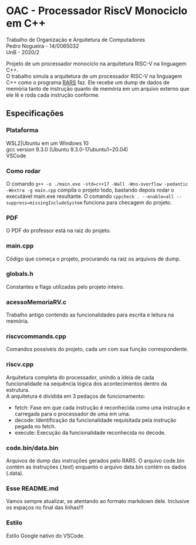 # OAC - Processador RiscV Monociclo em C++

Trabalho de Organização e Arquitetura de Computadores  
Pedro Nogueira - 14/0065032  
UnB - 2020/2  

Projeto de um processador monociclo na arquitetura RISC-V na linguagem C++.  
O trabalho simula a arquitetura de um processador RISC-V na linguagem C++ como o programa [RARS](https://github.com/TheThirdOne/rars/releases) faz. Ele recebe um dump de dados de memória tanto de instrução quanto de memória em um arquivo externo que ele lê e roda cada instrução conforme.  

## Especificações

### Plataforma

WSL2|Ubuntu em um Windows 10  
gcc version 9.3.0 (Ubuntu 9.3.0-17ubuntu1~20.04)  
VSCode  

### Como rodar

O comando ```g++ -o ./main.exe -std=c++17 -Wall -Wno-overflow -pedantic -Wextra -g main.cpp``` compila o projeto todo, bastando depois rodar o executável main.exe resultante. O comando ```cppcheck . --enable=all --suppress=missingIncludeSystem``` funciona para checagem do projeto.  

### PDF

O PDF do professor está na raiz do projeto.  

### main.cpp

Código que começa o projeto, procurando na raiz os arquivos de dump.  

### globals.h

Constantes e flags utilizadas pelo projeto inteiro.  

### acessoMemoriaRV.c

Trabalho antigo contendo as funcionalidades para escrita e leitura na memória.  

### riscvcommands.cpp

Comandos possíveis do projeto, cada um com sua função correspondente.  

### riscv.cpp

Arquitetura completa do processador, unindo a ideia de cada funcionalidade na sequência lógica dos acontecimentos dentro da estrutura.  
A arquitetura é dividida em 3 pedaços de funcionamento:  

- fetch: Fase em que cada instrução é reconhecida como uma instrução e carregada para o processador de uma em uma.  
- decode: Identificação da funcionalidade requisitada pela instrução pegada no fetch.  
- execute: Execução da funcionalidade reconhecida no decode.  

### code.bin/data.bin

Arquivos de dump das instruções gerados pelo RARS. O arquivo code.bin contém as instruções (.text) enquanto o arquivo data.bin contém os dados (.data).  

### Esse README.md

Vamos sempre atualizar, se atentando ao formato markdown dele. Inclusive os espaços no final das linhas!!!  

### Estilo

Estilo Google nativo do VSCode.  
